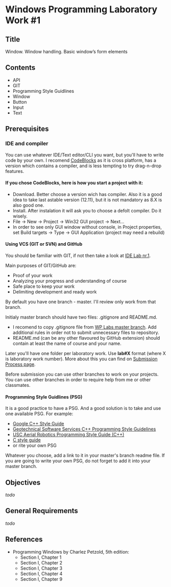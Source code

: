 # Windows Programming Laboratory Work #1

## Title
Window. Window handling. Basic window’s form elements

## Contents
* API
* GIT
* Programming Style Guidlines
* Window
* Button
* Input
* Text

## Prerequisites

### IDE and compiler
You can use whatever IDE/Text editor/CLI you want, but you'll have to write code by your own.
I recomend [CodeBlocks](http://www.codeblocks.org/) as it is cross platform, has a version which contains a compiler, and is less tempting to try drag-n-drop features.

#### If you chose CodeBlocks, here is how you start a project with it:
* Download. Better choose a version wich has compiler. Also it is a good idea to take last astable version (12.11), but it is not mandatory as 8.X is also good one.
* Install. After instalation it will ask you to choose a defolt compiler. Do it wisely.
* File -> New -> Project -> Win32 GUI project -> Next...
* In order to see only GUI window without console, in Project properties, set Build targets -> Type -> GUI Application (project may need a rebuild)

#### Using VCS (GIT or SVN) and GitHub
You should be familiar with GIT, if not then take a look at [IDE Lab nr.1](https://github.com/TUM-FAF/IDE/blob/master/MIDPS_LAB_1.md).

Main purposes of GIT/GitHub are:
* Proof of your work
* Analyzing your progress and understanding of course
* Safe place to keep your work
* Delimiting development and ready work

By default you have one branch - master. I'll review only work from that branch.

Initialy master branch should have two files: .gitignore and README.md.
* I recomend to copy .gitignore file from [WP Labs master branch](https://github.com/TUM-FAF/WP). Add additional rules in order not to submit unnecessary files to repository.
* README.md (can be any other flavoured by GitHub extension) should contain at least the name of course and your name.

Later you'll have one folder per laboratory work. Use **lab#X** format (where X is laboratory work number). More about this you can find on [Submission Process page](https://github.com/TUM-FAF/WP/wiki/Submission-Process).

Before submission you can use other branches to work on your projects. You can use other branches in order to require help from me or other classmates.

#### Programming Style Guidlines (PSG)
It is a good practice to have a PSG. And a good solution is to take and use one available PSG.
For example:
* [Google C++ Style Guide](http://google-styleguide.googlecode.com/svn/trunk/cppguide.xml)
* [Geotechnical Software Services C++ Programming Style Guidelines](http://geosoft.no/development/cppstyle.html)
* [USC Aerial Robotics Programming Style Guide (C++)](https://github.com/uscrs-art/uscrs-art/wiki)
* [C style guide](https://github.com/nickbjohnson4224/rhombus/wiki/C-style-guide)
* or rite your own PSG

Whatever you choose, add a link to it in your master's branch readme file.
If you are going to write your own PSG, do not forget to add it into your master branch.


## Objectives
_todo_

## General Requirements
_todo_

## References
* Programming Windows by Charlez Petzold, 5th edition:
  * Section I, Chapter 1
  * Section I, Chapter 2
  * Section I, Chapter 3
  * Section I, Chapter 4
  * Section I, Chapter 9